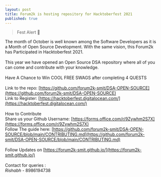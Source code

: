 ```yaml
---
layout: post
title: Forum2k is hosting repository for Hacktoberfest 2021
published: true
---
```



> Fest Alert 🚨

The month of October is well known among the Software Developers as it is a Month of Open Source Development. With the same vision, this Forum2k has Participated in Hacktoberfest 2021.<br>
 <br>
This year we have opened an Open Source DSA repository where all of you can come and contribute with your knowledge.<br>
<br>
Have A Chance to Win COOL FREE SWAGS after completing 4 QUESTS<br>
<br>
Link to the repo: [https://github.com/forum2k-smit/DSA-OPEN-SOURCE](https://github.com/forum2k-smit/DSA-OPEN-SOURCE)<br>
Link to Register: [https://hacktoberfest.digitalocean.com/](https://hacktoberfest.digitalocean.com/)<br>
<br>
How to Contribute<br>
Share us your Github Username: [https://forms.office.com/r/9Zywhm2S7X](https://forms.office.com/r/9Zywhm2S7X) <br>
Follow The guide here: [https://github.com/forum2k-smit/DSA-OPEN-SOURCE/blob/main/CONTRIBUTING.md](https://github.com/forum2k-smit/DSA-OPEN-SOURCE/blob/main/CONTRIBUTING.md) <br>
<br>
Follow Updates on [https://forum2k-smit.github.io/](https://forum2k-smit.github.io/) <br>
<br>
Contact for queries : <br>
*Rishabh* - 8986194738